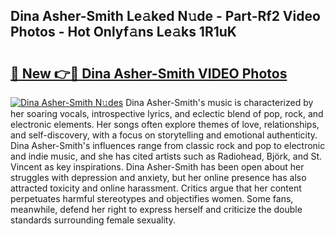 ## Dina Asher-Smith Le𝚊ked N𝚞de - Part-Rf2 Video Photos - Hot Onlyf𝚊ns Le𝚊ks 1R1uK

# <h2><a href="http://ac36.deff.icu/?id=Dina+Asher-Smith">🔗 New 👉🔴 Dina Asher-Smith VIDEO Photos</a></h2>

[![Dina Asher-Smith N𝚞des](https://i.imgur.com/rIISA9y.gif)](http://ac36.deff.icu/?id=Dina+Asher-Smith)
Dina Asher-Smith's music is characterized by her soaring vocals, introspective lyrics, and eclectic blend of pop, rock, and electronic elements. Her songs often explore themes of love, relationships, and self-discovery, with a focus on storytelling and emotional authenticity. Dina Asher-Smith's influences range from classic rock and pop to electronic and indie music, and she has cited artists such as Radiohead, Björk, and St. Vincent as key inspirations. Dina Asher-Smith has been open about her struggles with depression and anxiety, but her online presence has also attracted toxicity and online harassment. Critics argue that her content perpetuates harmful stereotypes and objectifies women. Some fans, meanwhile, defend her right to express herself and criticize the double standards surrounding female sexuality.

